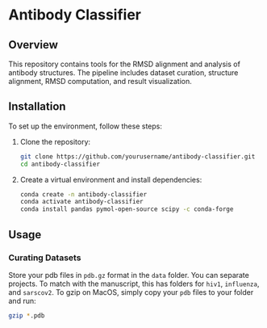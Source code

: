 # Antibody Classifier

## Overview
This repository contains tools for the RMSD alignment and analysis of antibody structures. The pipeline includes dataset curation, structure alignment, RMSD computation, and result visualization.

## Installation
To set up the environment, follow these steps:

1. Clone the repository:
    ```bash
    git clone https://github.com/yourusername/antibody-classifier.git
    cd antibody-classifier
    ```

2. Create a virtual environment and install dependencies:
    ```bash
	conda create -n antibody-classifier
	conda activate antibody-classifier
	conda install pandas pymol-open-source scipy -c conda-forge
    ```

## Usage

### Curating Datasets
Store your pdb files in `pdb.gz` format in the `data` folder. You can separate projects. To match with the manuscript, this has folders for `hiv1`, `influenza`, and `sarscov2`. To gzip on MacOS, simply copy your `pdb` files to your folder and run:
```bash
gzip *.pdb